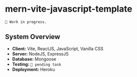 # mern-vite-javascript-template

```text
🚧 Work in progress.
```
## System Overview

- **Client:** Vite, ReactJS, JavaScript, Vanilla CSS
- **Server:** NodeJS, ExpressJS
- **Database:** Mongoose
- **Testing:** `🚧 pending task`
- **Deployment:** Heroku
